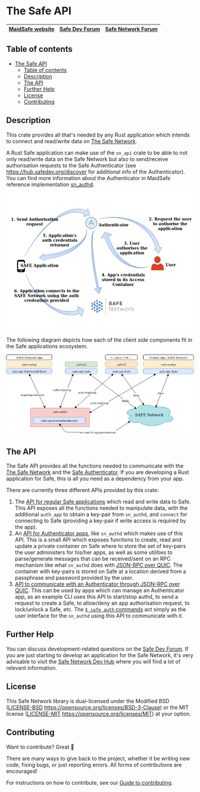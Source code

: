 # The Safe API

| [MaidSafe website](https://maidsafe.net) | [Safe Dev Forum](https://forum.safedev.org) | [Safe Network Forum](https://safenetforum.org) |
|:----------------------------------------:|:-------------------------------------------:|:----------------------------------------------:|

## Table of contents

- [The Safe API](#the-safe-api)
  - [Table of contents](#table-of-contents)
  - [Description](#description)
  - [The API](#the-api)
  - [Further Help](#further-help)
  - [License](#license)
  - [Contributing](#contributing)

## Description

This crate provides all that's needed by any Rust application which intends to connect and read/write data on [The Safe Network](https://safenetwork.tech).

A Rust Safe application can make use of the `sn_api` crate to be able to not only read/write data on the Safe Network but also to send/receive authorisation requests to the Safe Authenticator (see https://hub.safedev.org/discover for additional info of the Authenticator). You can find more information about the Authenticator in MaidSafe reference implementation [sn_authd](sn_authd/README.md).

![Safe app authorisation flow](misc/auth-flow-diagram.png)

The following diagram depicts how each of the client side components fit in the Safe applications ecosystem.

![Safe API ecosystem](misc/safe-api-ecosystem.png)

## The API

The Safe API provides all the functions needed to communicate with the [The Safe Network](https://safenetwork.tech) and the [Safe Authenticator](sn_authd/README.md). If you are developing a Rust application for Safe, this is all you need as a dependency from your app.

There are currently three different APIs provided by this crate:
1. The [API for regular Safe applications](./src/api/app) which read and write data to Safe. This API exposes all the functions needed to manipulate data, with the additional `auth_app` to obtain a key-pair from `sn_authd`, and `connect` for connecting to Safe (providing a key-pair if write access is required by the app).
2. An [API for Authenticator apps](./src/api/authenticator), like `sn_authd` which makes use of this API. This is a small API which exposes functions to create, read and update a private container on Safe where to store the set of key-pairs the user administers for his/her apps, as well as some utilities to parse/generate messages that can be received/sent on an RPC mechanism like what `sn_authd` does with [JSON-RPC over QUIC](https://crates.io/crates/qjsonrpc). The container with key-pairs is stored on Safe at a location derived from a passphrase and password provided by the user.
3. [API to communicate with an Authenticator through JSON-RPC over QUIC](./src/api/authd_client). This can be used by apps which can manage an Authenticator app, as an example CLI uses this API to start/stop authd, to send a request to create a Safe, to allow/deny an app authorisation request, to lock/unlock a Safe, etc. The [`$ safe auth` commands](sn_cli/README.md#auth) act simply as the user interface for the `sn_authd` using this API to communicate with it.

## Further Help

You can discuss development-related questions on the [Safe Dev Forum](https://forum.safedev.org/).
If you are just starting to develop an application for the Safe Network, it's very advisable to visit the [Safe Network Dev Hub](https://hub.safedev.org) where you will find a lot of relevant information.

## License

This Safe Network library is dual-licensed under the Modified BSD ([LICENSE-BSD](LICENSE-BSD) https://opensource.org/licenses/BSD-3-Clause) or the MIT license ([LICENSE-MIT](LICENSE-MIT) https://opensource.org/licenses/MIT) at your option.

## Contributing

Want to contribute? Great :tada:

There are many ways to give back to the project, whether it be writing new code, fixing bugs, or just reporting errors. All forms of contributions are encouraged!

For instructions on how to contribute, see our [Guide to contributing](https://github.com/maidsafe/QA/blob/master/CONTRIBUTING.md).
